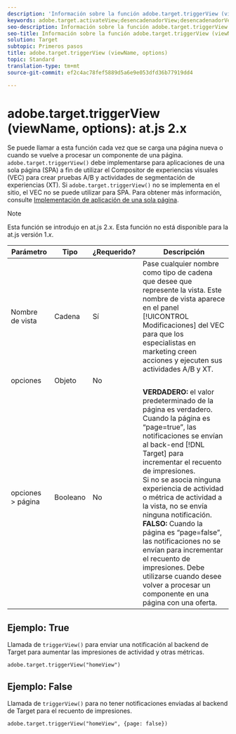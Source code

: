 ```yaml
---
description: 'Información sobre la función adobe.target.triggerView (viewName, options) para at.js. '
keywords: adobe.target.activateView;desencadenadorView;desencadenadorVer;vista;desencadenador;at.js;funciones;función;nombreVista;nombreVista;nombreVista
seo-description: Información sobre la función adobe.target.triggerView (viewName, options) para la biblioteca JavaScript at.js de Adobe Target.
seo-title: Información sobre la función adobe.target.triggerView (viewName, options) para la biblioteca JavaScript at.js de Adobe Target.
solution: Target
subtopic: Primeros pasos
title: adobe.target.triggerView (viewName, options)
topic: Standard
translation-type: tm+mt
source-git-commit: ef2c4ac78fef5889d5a6e9e053dfd36b77919dd4

---
```



# adobe.target.triggerView (viewName, options): at.js 2.x

Se puede llamar a esta función cada vez que se carga una página nueva o cuando se vuelve a procesar un componente de una página. `adobe.target.triggerView()` debe implementarse para aplicaciones de una sola página (SPA) a fin de utilizar el Compositor de experiencias visuales (VEC) para crear pruebas A/B y actividades de segmentación de experiencias (XT). Si `adobe.target.triggerView()` no se implementa en el sitio, el VEC no se puede utilizar para SPA. Para obtener más información, consulte [Implementación de aplicación de una sola página](/help/c-implementing-target/c-implementing-target-for-client-side-web/how-to-deployatjs/target-atjs-single-page-application.md).

>[!NOTE]
>
>Esta función se introdujo en at.js 2.x. Esta función no está disponible para la at.js versión 1.*x*.

| Parámetro | Tipo | ¿Requerido? | Descripción |
| --- | --- | --- | --- |
| Nombre de vista | Cadena | Sí | Pase cualquier nombre como tipo de cadena que desee que represente la vista. Este nombre de vista aparece en el panel [!UICONTROL Modificaciones] del VEC para que los especialistas en marketing creen acciones y ejecuten sus actividades A/B y XT. |
| opciones | Objeto | No |  |
| opciones &gt; página | Booleano | No | **VERDADERO:** el valor predeterminado de la página es verdadero. Cuando la página es “page=true”, las notificaciones se envían al back-end [!DNL Target] para incrementar el recuento de impresiones.<br>Si no se asocia ninguna experiencia de actividad o métrica de actividad a la vista, no se envía ninguna notificación.<br>**FALSO:** Cuando la página es “page=false”, las notificaciones no se envían para incrementar el recuento de impresiones. Debe utilizarse cuando desee volver a procesar un componente en una página con una oferta. |

## Ejemplo: True

Llamada de `triggerView()` para enviar una notificación al backend de Target para aumentar las impresiones de actividad y otras métricas.

```
adobe.target.triggerView("homeView")
```

## Ejemplo: False

Llamada de `triggerView()` para no tener notificaciones enviadas al backend de Target para el recuento de impresiones.

```
adobe.target.triggerView("homeView", {page: false})
```

